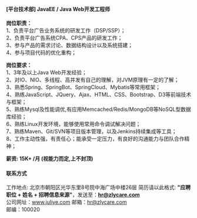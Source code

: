 #### [平台技术部] JavaEE / Java Web开发工程师

**岗位职责：**    
1、负责平台广告业务系统的研发工作（DSP/SSP）；   
2、负责平台广告系统CPA、CPS产品的研发工作；  
3、参与产品的需求讨论、数据结构设计以及系统搭建；  
4、参与项目代码的优化重构；  

**岗位要求：**   
1、3年及以上Java Web开发经验；     
2、对IO、NIO、多线程、高并发有自己的理解，对JVM原理有一定的了解；       
3、熟悉Spring、SpringBot、SpringCloud、Mybatis等常用框架；     
4、熟练JavaScript、JQuery、Ajax、HTML、CSS、Bootstrap、D3等前端技术与框架；    
5、熟练Mysql及性能调优,有应用Memcached/Redis/MongoDB等NoSQL型数据库经验；    
6、熟练Linux开发环境，能够使用常用命令调试解决问题；    
7、熟练Maven、Git/SVN等项目版本管理，以及Jenkins持续集成等工具；    
8、工作主动性强，有责任心；能承受一定压力，有良好的沟通能力与团队合作精神；    

**薪资:  15K+ /月 (视能力而定,上不封顶)**  

#### 联系方式
工作地点: 北京市朝阳区光华东里8号院中海广场中楼26层 
简历请以此格式: **"应聘职位 + 姓名 + 招聘信息来源"**，发送至：**hr@zlycare.com**    
公司网址：www.juliye.com
邮箱：hr@zlycare.com    
邮编：100020   
